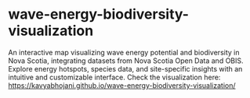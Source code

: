 # wave-energy-biodiversity-visualization
An interactive map visualizing wave energy potential and biodiversity in Nova Scotia, integrating datasets from Nova Scotia Open Data and OBIS. Explore energy hotspots, species data, and site-specific insights with an intuitive and customizable interface.
Check the visualization here: https://kavyabhojani.github.io/wave-energy-biodiversity-visualization/
